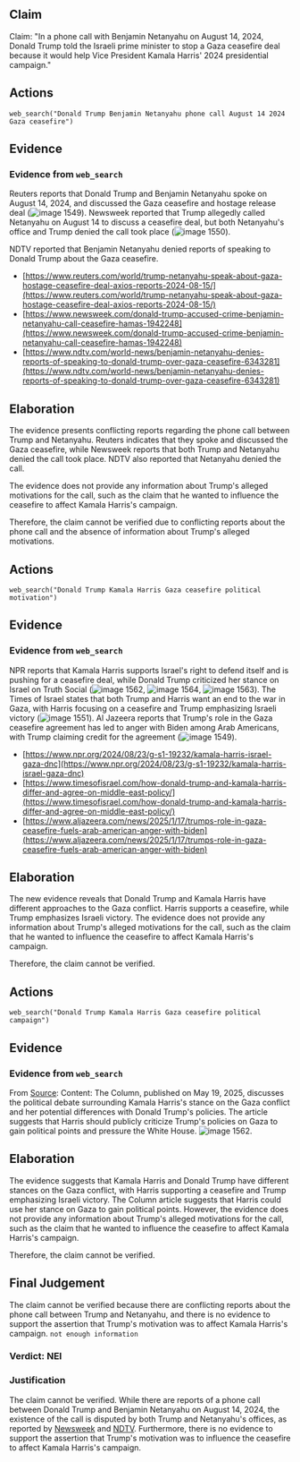 ## Claim
Claim: "In a phone call with Benjamin Netanyahu on August 14, 2024, Donald Trump told the Israeli prime minister to stop a Gaza ceasefire deal because it would help Vice President Kamala Harris' 2024 presidential campaign."

## Actions
```
web_search("Donald Trump Benjamin Netanyahu phone call August 14 2024 Gaza ceasefire")
```

## Evidence
### Evidence from `web_search`
Reuters reports that Donald Trump and Benjamin Netanyahu spoke on August 14, 2024, and discussed the Gaza ceasefire and hostage release deal (![image 1549](media/2025-07-20_10-36-1753007784-893546.jpg)). Newsweek reported that Trump allegedly called Netanyahu on August 14 to discuss a ceasefire deal, but both Netanyahu's office and Trump denied the call took place (![image 1550](media/2025-07-20_10-36-1753007795-410663.jpg)).

NDTV reported that Benjamin Netanyahu denied reports of speaking to Donald Trump about the Gaza ceasefire.

*   [https://www.reuters.com/world/trump-netanyahu-speak-about-gaza-hostage-ceasefire-deal-axios-reports-2024-08-15/](https://www.reuters.com/world/trump-netanyahu-speak-about-gaza-hostage-ceasefire-deal-axios-reports-2024-08-15/)
*   [https://www.newsweek.com/donald-trump-accused-crime-benjamin-netanyahu-call-ceasefire-hamas-1942248](https://www.newsweek.com/donald-trump-accused-crime-benjamin-netanyahu-call-ceasefire-hamas-1942248)
*   [https://www.ndtv.com/world-news/benjamin-netanyahu-denies-reports-of-speaking-to-donald-trump-over-gaza-ceasefire-6343281](https://www.ndtv.com/world-news/benjamin-netanyahu-denies-reports-of-speaking-to-donald-trump-over-gaza-ceasefire-6343281)


## Elaboration
The evidence presents conflicting reports regarding the phone call between Trump and Netanyahu. Reuters indicates that they spoke and discussed the Gaza ceasefire, while Newsweek reports that both Trump and Netanyahu denied the call took place. NDTV also reported that Netanyahu denied the call.

The evidence does not provide any information about Trump's alleged motivations for the call, such as the claim that he wanted to influence the ceasefire to affect Kamala Harris's campaign.

Therefore, the claim cannot be verified due to conflicting reports about the phone call and the absence of information about Trump's alleged motivations.


## Actions
```
web_search("Donald Trump Kamala Harris Gaza ceasefire political motivation")
```

## Evidence
### Evidence from `web_search`
NPR reports that Kamala Harris supports Israel's right to defend itself and is pushing for a ceasefire deal, while Donald Trump criticized her stance on Israel on Truth Social (![image 1562](media/2025-07-20_10-37-1753007830-559720.jpg), ![image 1564](media/2025-07-20_10-37-1753007831-009059.jpg), ![image 1563](media/2025-07-20_10-37-1753007830-873841.jpg)). The Times of Israel states that both Trump and Harris want an end to the war in Gaza, with Harris focusing on a ceasefire and Trump emphasizing Israeli victory (![image 1551](media/2025-07-20_10-36-1753007797-250508.jpg)). Al Jazeera reports that Trump's role in the Gaza ceasefire agreement has led to anger with Biden among Arab Americans, with Trump claiming credit for the agreement (![image 1549](media/2025-07-20_10-36-1753007784-893546.jpg)).

*   [https://www.npr.org/2024/08/23/g-s1-19232/kamala-harris-israel-gaza-dnc](https://www.npr.org/2024/08/23/g-s1-19232/kamala-harris-israel-gaza-dnc)
*   [https://www.timesofisrael.com/how-donald-trump-and-kamala-harris-differ-and-agree-on-middle-east-policy/](https://www.timesofisrael.com/how-donald-trump-and-kamala-harris-differ-and-agree-on-middle-east-policy/)
*   [https://www.aljazeera.com/news/2025/1/17/trumps-role-in-gaza-ceasefire-fuels-arab-american-anger-with-biden](https://www.aljazeera.com/news/2025/1/17/trumps-role-in-gaza-ceasefire-fuels-arab-american-anger-with-biden)


## Elaboration
The new evidence reveals that Donald Trump and Kamala Harris have different approaches to the Gaza conflict. Harris supports a ceasefire, while Trump emphasizes Israeli victory. The evidence does not provide any information about Trump's alleged motivations for the call, such as the claim that he wanted to influence the ceasefire to affect Kamala Harris's campaign.

Therefore, the claim cannot be verified.


## Actions
```
web_search("Donald Trump Kamala Harris Gaza ceasefire political campaign")
```

## Evidence
### Evidence from `web_search`
From [Source](https://www.columnblog.com/p/if-harris-opposes-trumps-horrific): 
Content: The Column, published on May 19, 2025, discusses the political debate surrounding Kamala Harris's stance on the Gaza conflict and her potential differences with Donald Trump's policies. The article suggests that Harris should publicly criticize Trump's policies on Gaza to gain political points and pressure the White House. ![image 1562](media/2025-07-20_10-37-1753007830-559720.jpg).


## Elaboration
The evidence suggests that Kamala Harris and Donald Trump have different stances on the Gaza conflict, with Harris supporting a ceasefire and Trump emphasizing Israeli victory. The Column article suggests that Harris could use her stance on Gaza to gain political points. However, the evidence does not provide any information about Trump's alleged motivations for the call, such as the claim that he wanted to influence the ceasefire to affect Kamala Harris's campaign.

Therefore, the claim cannot be verified.


## Final Judgement
The claim cannot be verified because there are conflicting reports about the phone call between Trump and Netanyahu, and there is no evidence to support the assertion that Trump's motivation was to affect Kamala Harris's campaign. `not enough information`


### Verdict: NEI

### Justification
The claim cannot be verified. While there are reports of a phone call between Donald Trump and Benjamin Netanyahu on August 14, 2024, the existence of the call is disputed by both Trump and Netanyahu's offices, as reported by [Newsweek](https://www.newsweek.com/donald-trump-accused-crime-benjamin-netanyahu-call-ceasefire-hamas-1942248) and [NDTV](https://www.ndtv.com/world-news/benjamin-netanyahu-denies-reports-of-speaking-to-donald-trump-over-gaza-ceasefire-6343281). Furthermore, there is no evidence to support the assertion that Trump's motivation was to influence the ceasefire to affect Kamala Harris's campaign.
